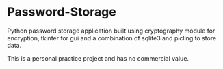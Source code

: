 # Password-Storage
 
Python password storage application built using cryptography module for encryption, tkinter for gui and a combination of sqlite3 and picling to store data.

This is a personal practice project and has no commercial value.
